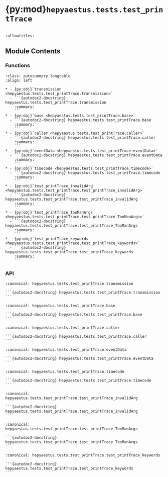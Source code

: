 # {py:mod}`hepyaestus.tests.test_printTrace`

```{py:module} hepyaestus.tests.test_printTrace
```

```{autodoc2-docstring} hepyaestus.tests.test_printTrace
:allowtitles:
```

## Module Contents

### Functions

````{list-table}
:class: autosummary longtable
:align: left

* - {py:obj}`transmission <hepyaestus.tests.test_printTrace.transmission>`
  - ```{autodoc2-docstring} hepyaestus.tests.test_printTrace.transmission
    :summary:
    ```
* - {py:obj}`base <hepyaestus.tests.test_printTrace.base>`
  - ```{autodoc2-docstring} hepyaestus.tests.test_printTrace.base
    :summary:
    ```
* - {py:obj}`caller <hepyaestus.tests.test_printTrace.caller>`
  - ```{autodoc2-docstring} hepyaestus.tests.test_printTrace.caller
    :summary:
    ```
* - {py:obj}`eventData <hepyaestus.tests.test_printTrace.eventData>`
  - ```{autodoc2-docstring} hepyaestus.tests.test_printTrace.eventData
    :summary:
    ```
* - {py:obj}`timecode <hepyaestus.tests.test_printTrace.timecode>`
  - ```{autodoc2-docstring} hepyaestus.tests.test_printTrace.timecode
    :summary:
    ```
* - {py:obj}`test_printTrace_invalidArg <hepyaestus.tests.test_printTrace.test_printTrace_invalidArg>`
  - ```{autodoc2-docstring} hepyaestus.tests.test_printTrace.test_printTrace_invalidArg
    :summary:
    ```
* - {py:obj}`test_printTrace_TooManArgs <hepyaestus.tests.test_printTrace.test_printTrace_TooManArgs>`
  - ```{autodoc2-docstring} hepyaestus.tests.test_printTrace.test_printTrace_TooManArgs
    :summary:
    ```
* - {py:obj}`test_printTrace_keywords <hepyaestus.tests.test_printTrace.test_printTrace_keywords>`
  - ```{autodoc2-docstring} hepyaestus.tests.test_printTrace.test_printTrace_keywords
    :summary:
    ```
````

### API

````{py:function} transmission() -> hepyaestus.Base.BaseObject
:canonical: hepyaestus.tests.test_printTrace.transmission

```{autodoc2-docstring} hepyaestus.tests.test_printTrace.transmission
```
````

````{py:function} base() -> hepyaestus.Base.BaseObject
:canonical: hepyaestus.tests.test_printTrace.base

```{autodoc2-docstring} hepyaestus.tests.test_printTrace.base
```
````

````{py:function} caller() -> hepyaestus.Base.BaseObject
:canonical: hepyaestus.tests.test_printTrace.caller

```{autodoc2-docstring} hepyaestus.tests.test_printTrace.caller
```
````

````{py:function} eventData(caller, transmission) -> hepyaestus.EventData.EventData
:canonical: hepyaestus.tests.test_printTrace.eventData

```{autodoc2-docstring} hepyaestus.tests.test_printTrace.eventData
```
````

````{py:function} timecode(eventData) -> str
:canonical: hepyaestus.tests.test_printTrace.timecode

```{autodoc2-docstring} hepyaestus.tests.test_printTrace.timecode
```
````

````{py:function} test_printTrace_invalidArg(base, eventData) -> None
:canonical: hepyaestus.tests.test_printTrace.test_printTrace_invalidArg

```{autodoc2-docstring} hepyaestus.tests.test_printTrace.test_printTrace_invalidArg
```
````

````{py:function} test_printTrace_TooManArgs(base, eventData) -> None
:canonical: hepyaestus.tests.test_printTrace.test_printTrace_TooManArgs

```{autodoc2-docstring} hepyaestus.tests.test_printTrace.test_printTrace_TooManArgs
```
````

````{py:function} test_printTrace_keywords(base, eventData, timecode, caller, transmission, capsys) -> None
:canonical: hepyaestus.tests.test_printTrace.test_printTrace_keywords

```{autodoc2-docstring} hepyaestus.tests.test_printTrace.test_printTrace_keywords
```
````
